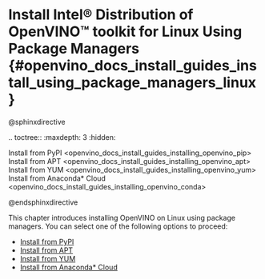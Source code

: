 # Install Intel® Distribution of OpenVINO™ toolkit for Linux Using Package Managers {#openvino_docs_install_guides_install_using_package_managers_linux}


@sphinxdirective

.. toctree::
   :maxdepth: 3
   :hidden:

   Install from PyPI <openvino_docs_install_guides_installing_openvino_pip>
   Install from APT <openvino_docs_install_guides_installing_openvino_apt>
   Install from YUM <openvino_docs_install_guides_installing_openvino_yum>
   Install from Anaconda* Cloud <openvino_docs_install_guides_installing_openvino_conda>

@endsphinxdirective

This chapter introduces installing OpenVINO on Linux using package managers. You can select one of the following options to proceed: 

* [Install from PyPI](installing-openvino-pip.md)
* [Install from APT](installing-openvino-apt.md)
* [Install from YUM](installing-openvino-yum.md)
* [Install from Anaconda* Cloud](installing-openvino-conda.md)
